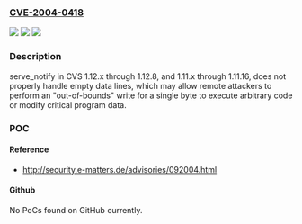 ### [CVE-2004-0418](https://cve.mitre.org/cgi-bin/cvename.cgi?name=CVE-2004-0418)
![](https://img.shields.io/static/v1?label=Product&message=n%2Fa&color=blue)
![](https://img.shields.io/static/v1?label=Version&message=n%2Fa&color=blue)
![](https://img.shields.io/static/v1?label=Vulnerability&message=n%2Fa&color=brighgreen)

### Description

serve_notify in CVS 1.12.x through 1.12.8, and 1.11.x through 1.11.16, does not properly handle empty data lines, which may allow remote attackers to perform an "out-of-bounds" write for a single byte to execute arbitrary code or modify critical program data.

### POC

#### Reference
- http://security.e-matters.de/advisories/092004.html

#### Github
No PoCs found on GitHub currently.

